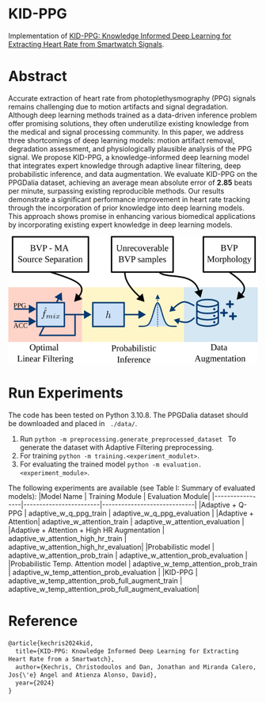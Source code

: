 # KID-PPG
Implementation of [KID-PPG: Knowledge Informed Deep Learning for Extracting Heart Rate from Smartwatch Signals](https://infoscience.epfl.ch/record/310896?ln=en&v=pdf).

# Abstract
Accurate extraction of heart rate from photoplethysmography (PPG) signals remains challenging due to motion artifacts and signal degradation. Although deep learning methods trained as a data-driven inference problem offer promising solutions, they often underutilize existing knowledge from the medical and signal processing community. In this paper, we address three shortcomings of deep learning models: motion artifact removal, degradation assessment, and physiologically plausible analysis of the PPG signal. We propose KID-PPG, a knowledge-informed deep learning model that integrates expert knowledge through adaptive linear filtering, deep probabilistic inference, and data augmentation. We evaluate KID-PPG on the PPGDalia dataset, achieving an average mean absolute error of **2.85** beats per minute, surpassing existing reproducible methods. Our results demonstrate a significant performance improvement in heart rate tracking through the incorporation of prior knowledge into deep learning models. This approach shows promise in enhancing various biomedical applications by incorporating existing expert knowledge in deep learning models.

<img src="./figures/kid_ppg_banner.svg" width="1920">

# Run Experiments

The code has been tested on Python 3.10.8. The PPGDalia dataset should be downloaded and placed in ``` ./data/```.

1. Run ```python -m preprocessing.generate_preprocessed_dataset ``` To generate the dataset with Adaptive Filtering preprocessing.
2. For training ```python -m training.<experiment_modulet>```.
3. For evaluating the trained model ```python -m evaluation.<experiment_module>```.

The following experiments are available (see Table I: Summary of evaluated models):
|Model Name | Training Module | Evaluation Module|
|-----------------|------------------------|-----------------------------|
|Adaptive + Q-PPG | adaptive_w_q_ppg_train | adaptive_w_q_ppg_evaluation |
|Adaptive + Attention| adaptive_w_attention_train | adaptive_w_attention_evaluation |
|Adaptive + Attention + High HR Augmentation | adaptive_w_attention_high_hr_train | adaptive_w_attention_high_hr_evaluation|
|Probabilistic model | adaptive_w_attention_prob_train | adaptive_w_attention_prob_evaluation |
|Probabilistic Temp. Attention model | adaptive_w_temp_attention_prob_train | adaptive_w_temp_attention_prob_evaluation |
|KID-PPG | adaptive_w_temp_attention_prob_full_augment_train | adaptive_w_temp_attention_prob_full_augment_evaluation|

# Reference

```
@article{kechris2024kid,
  title={KID-PPG: Knowledge Informed Deep Learning for Extracting Heart Rate from a Smartwatch},
  author={Kechris, Christodoulos and Dan, Jonathan and Miranda Calero, Jos{\'e} Angel and Atienza Alonso, David},
  year={2024}
}
```